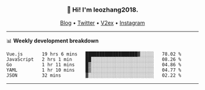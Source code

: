 <h3 align="center">👋 Hi! I'm leozhang2018.</h3>
<p align="center">
  <a href="https://code.leozhang2018.me">Blog</a> •
  <a href="https://twitter.com/leozhang2018">Twitter</a> •
  <a href="https://www.v2ex.com/member/leozhang">V2ex</a> •
  <a href="https://www.instagram.com/leozhanghere">Instagram</a>
</p>

-------

📊 **Weekly development breakdown**
<!--START_SECTION:waka-->
```text
Vue.js       19 hrs 6 mins   ███████████████████▓░░░░░   78.02 % 
JavaScript   2 hrs 1 min     ██░░░░░░░░░░░░░░░░░░░░░░░   08.26 % 
Go           1 hr 11 mins    █▒░░░░░░░░░░░░░░░░░░░░░░░   04.86 % 
YAML         1 hr 10 mins    █▒░░░░░░░░░░░░░░░░░░░░░░░   04.77 % 
JSON         32 mins         ▓░░░░░░░░░░░░░░░░░░░░░░░░   02.22 % 
```
<!--END_SECTION:waka-->
-------

